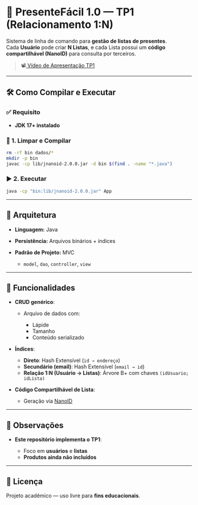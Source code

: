# 🎁 PresenteFácil 1.0 — TP1 (Relacionamento 1:N)

Sistema de linha de comando para **gestão de listas de presentes**.  
Cada **Usuário** pode criar **N Listas**, e cada Lista possui um **código compartilhável (NanoID)** para consulta por terceiros.

> 📽️[ Vídeo de Apresentação TP1](https://youtu.be/NpyloV69Be0)

---

## 🛠️ Como Compilar e Executar

### ✅ Requisito
- **JDK 17+ instalado**

### 🔄 1. Limpar e Compilar

```bash
rm -rf bin dados/*
mkdir -p bin
javac -cp lib/jnanoid-2.0.0.jar -d bin $(find . -name "*.java")
````

### ▶️ 2. Executar

```bash
java -cp "bin:lib/jnanoid-2.0.0.jar" App
```

---

## 🧱 Arquitetura

* **Linguagem:** Java
* **Persistência:** Arquivos binários + índices
* **Padrão de Projeto:** MVC

  * `model`, `dao`, `controller`, `view`

---

## 📂 Funcionalidades

* **CRUD genérico**:

  * Arquivo de dados com:

    * Lápide
    * Tamanho
    * Conteúdo serializado

* **Índices**:

  * **Direto**: Hash Extensível (`id → endereço`)
  * **Secundário (email)**: Hash Extensível (`email → id`)
  * **Relação 1:N (Usuário → Listas)**: Árvore B+ com chaves `(idUsuario; idLista)`

* **Código Compartilhável de Lista**:

  * Geração via [NanoID](https://github.com/aventrix/jnanoid)

---

## 📌 Observações

* **Este repositório implementa o TP1**:

  * Foco em **usuários** e **listas**
  * **Produtos ainda não incluídos**

---

## 📄 Licença

Projeto acadêmico — uso livre para **fins educacionais**.
